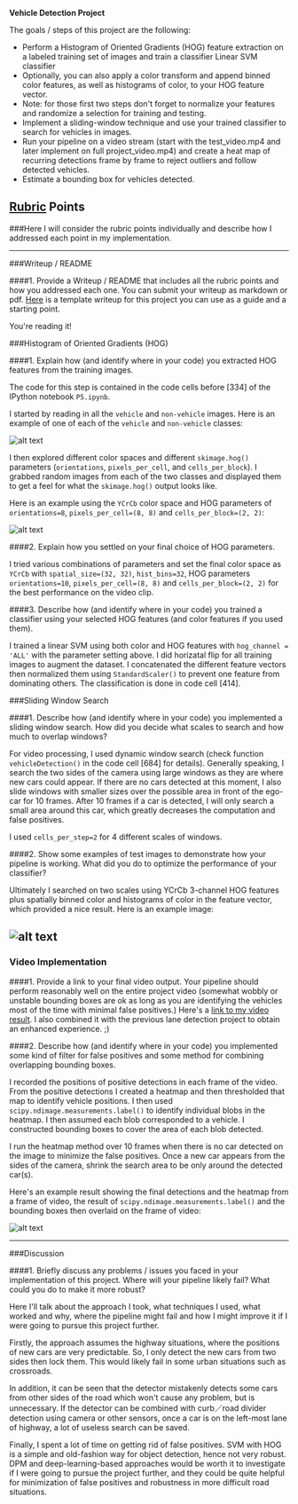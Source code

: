 **Vehicle Detection Project**

The goals / steps of this project are the following:

* Perform a Histogram of Oriented Gradients (HOG) feature extraction on a labeled training set of images and train a classifier Linear SVM classifier
* Optionally, you can also apply a color transform and append binned color features, as well as histograms of color, to your HOG feature vector. 
* Note: for those first two steps don't forget to normalize your features and randomize a selection for training and testing.
* Implement a sliding-window technique and use your trained classifier to search for vehicles in images.
* Run your pipeline on a video stream (start with the test_video.mp4 and later implement on full project_video.mp4) and create a heat map of recurring detections frame by frame to reject outliers and follow detected vehicles.
* Estimate a bounding box for vehicles detected.

[//]: # (Image References)
[image1]: ./output_images/example_images.png
[image2]: ./output_images/example_hogs.png
[image3]: ./output_images/out_img.png
[image4]: ./output_images/final_heat.png
[video1]: ./project_video.mp4

## [Rubric](https://review.udacity.com/#!/rubrics/513/view) Points
###Here I will consider the rubric points individually and describe how I addressed each point in my implementation.  

---
###Writeup / README

####1. Provide a Writeup / README that includes all the rubric points and how you addressed each one.  You can submit your writeup as markdown or pdf.  [Here](https://github.com/udacity/CarND-Vehicle-Detection/blob/master/writeup_template.md) is a template writeup for this project you can use as a guide and a starting point.  

You're reading it!

###Histogram of Oriented Gradients (HOG)

####1. Explain how (and identify where in your code) you extracted HOG features from the training images.

The code for this step is contained in the code cells before [334] of the IPython notebook `P5.ipynb`.  

I started by reading in all the `vehicle` and `non-vehicle` images.  Here is an example of one of each of the `vehicle` and `non-vehicle` classes:

![alt text][image1]

I then explored different color spaces and different `skimage.hog()` parameters (`orientations`, `pixels_per_cell`, and `cells_per_block`).  I grabbed random images from each of the two classes and displayed them to get a feel for what the `skimage.hog()` output looks like.

Here is an example using the `YCrCb` color space and HOG parameters of `orientations=8`, `pixels_per_cell=(8, 8)` and `cells_per_block=(2, 2)`:

![alt text][image2]


####2. Explain how you settled on your final choice of HOG parameters.

I tried various combinations of parameters and set the final color space as `YCrCb` with `spatial_size=(32, 32)`, `hist_bins=32`, HOG parameters `orientations=10`, `pixels_per_cell=(8, 8)` and `cells_per_block=(2, 2)` for the best performance on the video clip.

####3. Describe how (and identify where in your code) you trained a classifier using your selected HOG features (and color features if you used them).

I trained a linear SVM using both color and HOG features with `hog_channel = 'ALL'` with the parameter setting above. I did horizatal flip for all training images to augment the dataset. I concatenated the different feature vectors then normalized them using `StandardScaler()` to prevent one feature from dominating others. The classification is done in code cell [414].

###Sliding Window Search

####1. Describe how (and identify where in your code) you implemented a sliding window search.  How did you decide what scales to search and how much to overlap windows?

For video processing, I used dynamic window search (check function `vehicleDetection()` in the code cell [684] for details). Generally speaking, I search the two sides of the camera using large windows as they are where new cars could appear. If there are no cars detected at this moment, I also slide windows with smaller sizes over the possible area in front of the ego-car for 10 frames. After 10 frames if a car is detected, I will only search a small area around this car, which greatly decreases the computation and false positives. 

I used `cells_per_step=2` for 4 different scales of windows.

####2. Show some examples of test images to demonstrate how your pipeline is working.  What did you do to optimize the performance of your classifier?

Ultimately I searched on two scales using YCrCb 3-channel HOG features plus spatially binned color and histograms of color in the feature vector, which provided a nice result.  Here is an example image:

![alt text][image3]
---

### Video Implementation

####1. Provide a link to your final video output.  Your pipeline should perform reasonably well on the entire project video (somewhat wobbly or unstable bounding boxes are ok as long as you are identifying the vehicles most of the time with minimal false positives.)
Here's a [link to my video result](./project_video.mp4). I also combined it with the previous lane detection project to obtain an enhanced experience. ;)


####2. Describe how (and identify where in your code) you implemented some kind of filter for false positives and some method for combining overlapping bounding boxes.

I recorded the positions of positive detections in each frame of the video.  From the positive detections I created a heatmap and then thresholded that map to identify vehicle positions.  I then used `scipy.ndimage.measurements.label()` to identify individual blobs in the heatmap.  I then assumed each blob corresponded to a vehicle.  I constructed bounding boxes to cover the area of each blob detected. 

I run the heatmap method over 10 frames when there is no car detected on the image to minimize the false positives. Once a new car appears from the sides of the camera, shrink the search area to be only around the detected car(s).

Here's an example result showing the final detections and the heatmap from a frame of video, the result of `scipy.ndimage.measurements.label()` and the bounding boxes then overlaid on the frame of video:

![alt text][image4]

---

###Discussion

####1. Briefly discuss any problems / issues you faced in your implementation of this project.  Where will your pipeline likely fail?  What could you do to make it more robust?

Here I'll talk about the approach I took, what techniques I used, what worked and why, where the pipeline might fail and how I might improve it if I were going to pursue this project further.  

Firstly, the approach assumes the highway situations, where the positions of new cars are very predictable. So, I only detect the new cars from two sides then lock them. This would likely fail in some urban situations such as crossroads.

In addition, it can be seen that the detector mistakenly detects some cars from other sides of the road which won't cause any problem, but is unnecessary. If the detector can be combined with curb／road divider detection using camera or other sensors, once a car is on the left-most lane of highway, a lot of useless search can be saved. 

Finally, I spent a lot of time on getting rid of false positives. SVM with HOG is a simple and old-fashion way for object detection, hence not very robust. DPM and deep-learning-based approaches would be worth it to investigate if I were going to pursue the project further, and they could be quite helpful for minimization of false positives and robustness in more difficult road situations.

